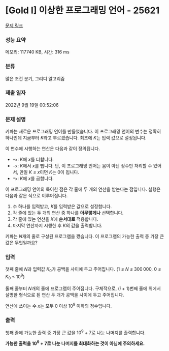# [Gold I] 이상한 프로그래밍 언어 - 25621 

[문제 링크](https://www.acmicpc.net/problem/25621) 

### 성능 요약

메모리: 117740 KB, 시간: 316 ms

### 분류

많은 조건 분기, 그리디 알고리즘

### 제출 일자

2022년 9월 19일 00:52:06

### 문제 설명

<p>키파는 새로운 프로그래밍 언어를 만들었습니다. 이 프로그래밍 언어의 변수는 정확히 하나인데 지금부터 <em>K</em>라고 부르겠습니다. 최초에 <em>K</em>는 입력 값으로 설정됩니다.</p>

<p>이 변수에 시행하는 연산은 다음과 같이 정의됩니다.</p>

<ul>
	<li><code>+x</code>: <em>K</em>에 <em>x</em>를 더합니다.</li>
	<li><code>-x</code>: <em>K</em>에서 <em>x</em>를 뺍니다. 단, 이 프로그래밍 언어는 음이 아닌 정수만 처리할 수 있어서, 만일 <em>K</em> ≤ <em>x</em>이면 <em>K</em>는 0이 됩니다.</li>
	<li><code>*x</code>: <em>K</em>에 <em>x</em>를 곱합니다.</li>
</ul>

<p>이 프로그래밍 언어의 특이한 점은 각 줄에 두 개의 연산을 받는다는 점입니다. 실행은 다음과 같은 식으로 이루어집니다.</p>

<ol>
	<li>수 하나를 입력받고, <em>K</em>를 입력받은 값으로 설정합니다.</li>
	<li>각 줄에 있는 두 개의 연산 중 하나를 <strong>아무렇게나</strong> 선택합니다.</li>
	<li>각 줄에 있는 연산을 <em>K</em>에 <strong>순서대로</strong> 적용합니다.</li>
	<li>마지막 연산까지 시행한 후 <em>K</em>의 값을 출력합니다.</li>
</ol>

<p>키파는 <em>N</em>개의 줄로 구성된 프로그램을 짰습니다. 이 프로그램의 가능한 출력 중 가장 큰 값은 무엇일까요?</p>

### 입력 

 <p>첫째 줄에 <em>N</em>과 입력값 <em>K</em><sub>0</sub>가 공백을 사이에 두고 주어집니다. (1 ≤ <em>N</em> ≤ 300 000, 0 ≤ <em>K</em><sub>0</sub> ≤ 10<sup>9</sup>)</p>

<p>둘째 줄부터 <em>N</em>개의 줄에 프로그램이 주어집니다. 구체적으로, (<em>i</em> + 1)번째 줄에 위에서 설명한 형식으로 된 연산 두 개가 공백을 사이에 두고 주어집니다.</p>

<p>연산에 쓰이는 수 <em>x</em>는 모두 0 이상 10<sup>9</sup> 이하의 정수입니다.</p>

### 출력 

 <p>첫째 줄에 가능한 출력 중 가장 큰 값을 10<sup>9</sup> + 7로 나눈 나머지를 출력합니다.</p>

<p><strong>가능한 출력을 <strong>10</strong><sup><strong>9</strong></sup> + <strong>7</strong>로 나눈 나머지를 최대화하는 것이 아님에 주의하세요.</strong></p>

